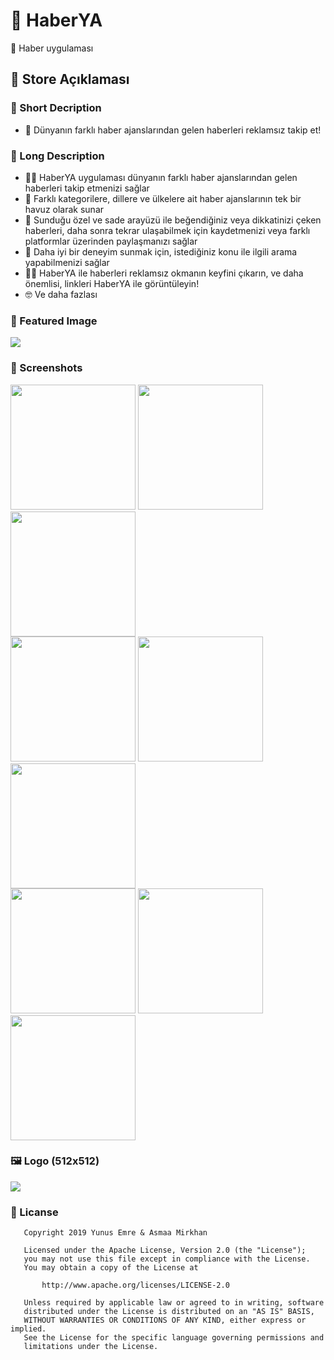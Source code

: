 
# 📰 HaberYA

📰 Haber uygulaması

## 🛒 Store Açıklaması

### 🎈 Short Decription

- 🎉 Dünyanın farklı haber ajanslarından gelen haberleri reklamsız takip et!

### 🎀 Long Description

- 🕵️‍♀️ HaberYA uygulaması dünyanın farklı haber ajanslarından gelen haberleri takip etmenizi sağlar
- 🎁 Farklı kategorilere, dillere ve ülkelere ait haber ajanslarının tek bir havuz olarak sunar
- 💖 Sunduğu özel ve sade arayüzü ile beğendiğiniz veya dikkatinizi çeken haberleri, daha sonra tekrar ulaşabilmek için kaydetmenizi veya farklı platformlar üzerinden paylaşmanızı sağlar
- 🎉 Daha iyi bir deneyim sunmak için, istediğiniz konu ile ilgili arama yapabilmenizi sağlar
- 💁‍♂️ HaberYA ile haberleri reklamsız okmanın keyfini çıkarın, ve daha önemlisi, linkleri HaberYA ile görüntüleyin!
- 🤓 Ve daha fazlası

### 🎴 Featured Image

![](../.github/assets/feature_graphic.jpg)

### 🤳 Screenshots
<div float="left">
	<img src="../.github/assets/splash.png" width="200" />
	<img src="../.github/assets/main_page.png" width="200" />
	<img src="../.github/assets/various_items.png" width="200" />
</div>

<div float="left">
	<img src="../.github/assets/nav_drawer.png" width="200" />
	<img src="../.github/assets/reacted.png" width="200" />
	<img src="../.github/assets/search.png" width="200" />
</div>

<div float="left">	
	<img src="../.github/assets/detailed.png" width="200" />
	<img src="../.github/assets/web_view.png" width="200" />
	<img src="../.github/assets/share_action.png" width="200" />
</div>

### 🖼 Logo (512x512)

![](../.github/assets/512.png)

### 🔐 Licanse

```
   Copyright 2019 Yunus Emre & Asmaa Mirkhan

   Licensed under the Apache License, Version 2.0 (the "License");
   you may not use this file except in compliance with the License.
   You may obtain a copy of the License at

       http://www.apache.org/licenses/LICENSE-2.0

   Unless required by applicable law or agreed to in writing, software
   distributed under the License is distributed on an "AS IS" BASIS,
   WITHOUT WARRANTIES OR CONDITIONS OF ANY KIND, either express or implied.
   See the License for the specific language governing permissions and
   limitations under the License.
```
